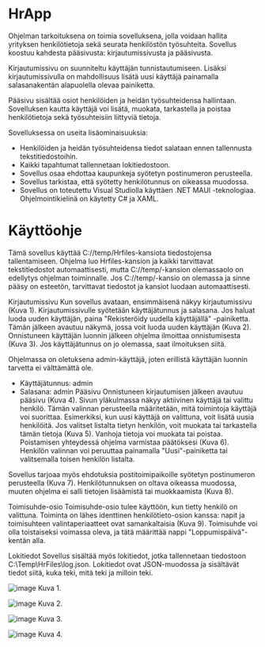 # HrApp

Ohjelman tarkoituksena on toimia sovelluksena, jolla voidaan hallita yrityksen henkilötietoja sekä seurata henkilöstön työsuhteita. Sovellus koostuu kahdesta pääsivusta: kirjautumissivusta ja pääsivusta.

Kirjautumissivu on suunniteltu käyttäjän tunnistautumiseen. Lisäksi kirjautumissivulla on mahdollisuus lisätä uusi käyttäjä painamalla salasanakentän alapuolella olevaa painiketta.

Pääsivu sisältää osiot henkilöiden ja heidän työsuhteidensa hallintaan. Sovelluksen kautta käyttäjä voi lisätä, muokata, tarkastella ja poistaa henkilötietoja sekä työsuhteisiin liittyviä tietoja.

Sovelluksessa on useita lisäominaisuuksia:

- Henkilöiden ja heidän työsuhteidensa tiedot salataan ennen tallennusta tekstitiedostoihin.
- Kaikki tapahtumat tallennetaan lokitiedostoon.
- Sovellus osaa ehdottaa kaupunkeja syötetyn postinumeron perusteella.
- Sovellus tarkistaa, että syötetty henkilötunnus on oikeassa muodossa.
- Sovellus on toteutettu Visual Studiolla käyttäen .NET MAUI -teknologiaa. Ohjelmointikielinä on käytetty C# ja XAML.

# Käyttöohje
Tämä sovellus käyttää C://temp/Hrfiles-kansiota tiedostojensa tallentamiseen. Ohjelma luo Hrfiles-kansion ja kaikki tarvittavat tekstitiedostot automaattisesti, mutta C://temp/-kansion olemassaolo on edellytys ohjelman toiminnalle. Jos C://temp/-kansio on olemassa ja sinne pääsy on esteetön, tarvittavat tiedostot ja kansiot luodaan automaattisesti.

Kirjautumissivu
Kun sovellus avataan, ensimmäisenä näkyy kirjautumissivu (Kuva 1). Kirjautumissivulle syötetään käyttäjätunnus ja salasana. Jos haluat luoda uuden käyttäjän, paina "Rekisteröidy uudella käyttäjällä" -painiketta. Tämän jälkeen avautuu näkymä, jossa voit luoda uuden käyttäjän (Kuva 2). Onnistuneen käyttäjän luonnin jälkeen ohjelma ilmoittaa onnistumisesta (Kuva 3). Jos käyttäjätunnus on jo olemassa, saat ilmoituksen siitä.

Ohjelmassa on oletuksena admin-käyttäjä, joten erillistä käyttäjän luonnin tarvetta ei välttämättä ole.

- Käyttäjätunnus: admin
- Salasana: admin
Pääsivu
Onnistuneen kirjautumisen jälkeen avautuu pääsivu (Kuva 4). Sivun yläkulmassa näkyy aktiivinen käyttäjä tai valittu henkilö. Tämän valinnan perusteella määritetään, mitä toimintoja käyttäjä voi suorittaa. Esimerkiksi, kun uusi käyttäjä on valittuna, voit lisätä uusia henkilöitä. Jos valitset listalta tietyn henkilön, voit muokata tai tarkastella tämän tietoja (Kuva 5). Vanhoja tietoja voi muokata tai poistaa. Poistamisen yhteydessä ohjelma varmistaa päätöksesi (Kuva 6). Henkilön valinnan voi peruuttaa painamalla "Uusi"-painiketta tai valitsemalla toisen henkilön listalta.

Sovellus tarjoaa myös ehdotuksia postitoimipaikoille syötetyn postinumeron perusteella (Kuva 7). Henkilötunnuksen on oltava oikeassa muodossa, muuten ohjelma ei salli tietojen lisäämistä tai muokkaamista (Kuva 8).

Toimisuhde-osio
Toimisuhde-osio tulee käyttöön, kun tietty henkilö on valittuna. Toiminta on lähes identtinen henkilötieto-osion kanssa: napit ja toimisuhteen valintaperiaatteet ovat samankaltaisia (Kuva 9). Toimisuhde voi olla toistaiseksi voimassa oleva, ja tätä määrittää nappi "Loppumispäivä"-kentän alla.

Lokitiedot
Sovellus sisältää myös lokitiedot, jotka tallennetaan tiedostoon C:\Temp\HrFiles\log.json. Lokitiedot ovat JSON-muodossa ja sisältävät tiedot siitä, kuka teki, mitä teki ja milloin teki.

![image](https://github.com/user-attachments/assets/f01c9b63-41eb-43a5-826f-4c7cc5332b5c)
Kuva 1. 

![image](https://github.com/user-attachments/assets/5acbd797-728f-4cc8-9563-162aa1f7d520)
Kuva 2.

![image](https://github.com/user-attachments/assets/a4725a5c-5ed4-4576-9cd2-c2e9193a98e8)
Kuva 3.

![image](https://github.com/user-attachments/assets/fdd67204-2f48-4b26-b85d-812a4c45fae2)
Kuva 4.
